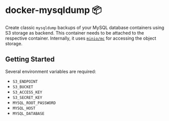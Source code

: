 # docker-mysqldump 📦

Create classic `mysqldump` backups of your MySQL database containers using S3 storage as backend. This container needs to be attached to the respective container. Internally, it uses [`minio/mc`](https://hub.docker.com/r/minio/mc/) for accessing the object storage.


## Getting Started

Several environment variables are required:
* `S3_ENDPOINT`
* `S3_BUCKET`
* `S3_ACCESS_KEY`
* `S3_SECRET_KEY`
* `MYSQL_ROOT_PASSWORD`
* `MYSQL_HOST`
* `MYSQL_DATABASE`
